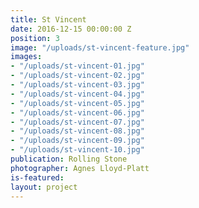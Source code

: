 ```yaml
---
title: St Vincent
date: 2016-12-15 00:00:00 Z
position: 3
image: "/uploads/st-vincent-feature.jpg"
images:
- "/uploads/st-vincent-01.jpg"
- "/uploads/st-vincent-02.jpg"
- "/uploads/st-vincent-03.jpg"
- "/uploads/st-vincent-04.jpg"
- "/uploads/st-vincent-05.jpg"
- "/uploads/st-vincent-06.jpg"
- "/uploads/st-vincent-07.jpg"
- "/uploads/st-vincent-08.jpg"
- "/uploads/st-vincent-09.jpg"
- "/uploads/st-vincent-10.jpg"
publication: Rolling Stone
photographer: Agnes Lloyd-Platt
is-featured: 
layout: project
---
```


